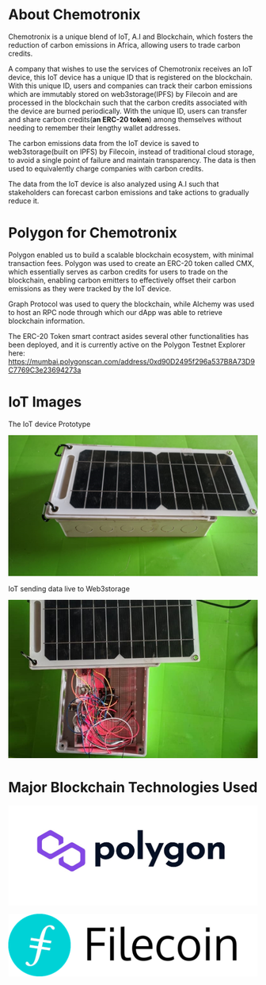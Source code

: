 # About Chemotronix

Chemotronix is a unique blend of IoT, A.I and Blockchain, which fosters the reduction of carbon emissions in Africa, allowing users to trade carbon credits. 

A company that wishes to use the services of Chemotronix receives an IoT device, this IoT device has a unique ID that is registered on the blockchain. With this unique ID, users and companies can track their carbon emissions which are immutably stored on web3storage(IPFS) by Filecoin and are processed in the blockchain such that the carbon credits associated with the device are burned periodically. With the unique ID, users can transfer and share carbon credits(**an ERC-20 token**) among themselves without needing to remember their lengthy wallet addresses.

The carbon emissions data from the IoT device is saved to web3storage(built on IPFS) by Filecoin, instead of traditional cloud storage, to avoid a single point of failure and maintain transparency. The data is then used to equivalently charge companies with carbon credits.

The data from the IoT device is also analyzed using A.I such that stakeholders can forecast carbon emissions and take actions 
to gradually reduce it.

# Polygon for Chemotronix

Polygon enabled us to build a scalable blockchain ecosystem, with minimal transaction fees. Polygon was used to create an ERC-20 token called CMX, which essentially serves as carbon credits for users to trade on the blockchain, enabling carbon emitters to effectively offset their carbon emissions as they were tracked by the IoT device.

Graph Protocol was used to query the blockchain, while Alchemy was used to host an RPC node through which our dApp was able to retrieve blockchain information.

The ERC-20 Token smart contract asides several other functionalities has been deployed, and it is currently active on the Polygon Testnet Explorer here: https://mumbai.polygonscan.com/address/0xd90D2495f296a537B8A73D9C7769C3e23694273a

# IoT Images

The IoT device Prototype

![The_IoT_device](ImageGallery/2.jpeg)

IoT sending data live to Web3storage

![IoT_sending_data_live_to_Web3storage](ImageGallery/3.jpeg)

# Major Blockchain Technologies Used

![Polygon](readme_images/polygon.png)

![Filecoin](readme_images/filecoin.png)


